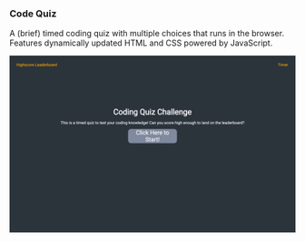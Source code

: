 ### Code Quiz
A (brief) timed coding quiz with multiple choices that runs in the browser. Features dynamically updated HTML and CSS powered by JavaScript.

![A screenshot of the code quiz.](assets/images/screenshot.png)